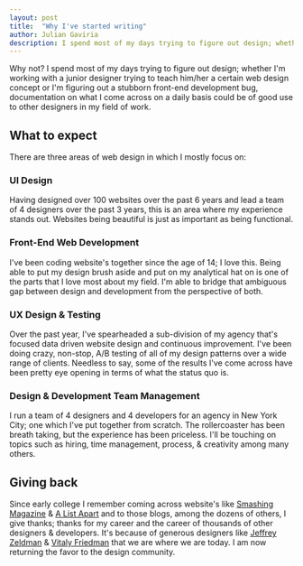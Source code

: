```yaml
---
layout: post
title:  "Why I've started writing"
author: Julian Gaviria
description: I spend most of my days trying to figure out design; whether I'm working with a junior designer trying to teach him/her a certain web design concept or I'm figuring out a stubborn front-end development bug, documentation on what I come across on a daily basis could be of good use to other designers in my field of work.
---
```




Why not? I spend most of my days trying to figure out design; whether I'm working with a junior designer trying to teach him/her a certain web design concept or I'm figuring out a stubborn front-end development bug, documentation on what I come across on a daily basis could be of good use to other designers in my field of work.


<h2>What to expect</h2>

There are three areas of web design in which I mostly focus on:

<h3>UI Design</h3>

Having designed over 100 websites over the past 6 years and lead a team of 4 designers over the past 3 years, this is an area where my experience stands out. Websites being beautiful is just as important as being functional. 

<h3>Front-End Web Development</h3>

I've been coding website's together since the age of 14; I love this. Being able to put my design brush aside and put on my analytical hat on is one of the parts that I love most about my field. I'm able to bridge that ambiguous gap between design and development from the perspective of both.

<h3>UX Design &amp; Testing</h3>

Over the past year, I've spearheaded a sub-division of my agency that's focused data driven website design and continuous improvement. I've been doing crazy, non-stop, A/B testing of all of my design patterns over a wide range of clients. Needless to say, some of the results I've come across have been pretty eye opening in terms of what the status quo is.

<h3>Design &amp; Development Team Management</h3>

I run a team of 4 designers and 4 developers for an agency in New York City; one which I've put together from scratch. The rollercoaster has been breath taking, but the experience has been priceless. I'll be touching on topics such as hiring, time management, process, &amp; creativity among many others.  

<h2>Giving back</h2>

Since early college I remember coming across website's like <a href="http://www.smashingmagazine.com" target="_blank">Smashing Magazine</a> &amp; <a href="http://alistapart.com">A List Apart</a> and to those blogs, among the dozens of others, I give thanks; thanks for my career and the career of thousands of other designers & developers. It's because of generous designers like <a href="http://www.zeldman.com/" target="_blank">Jeffrey Zeldman</a> &amp; <a href="https://www.smashingmagazine.com/author/vitaly-friedman/" target="_blank">Vitaly Friedman</a> that we are where we are today. I am now returning the favor to the design community.